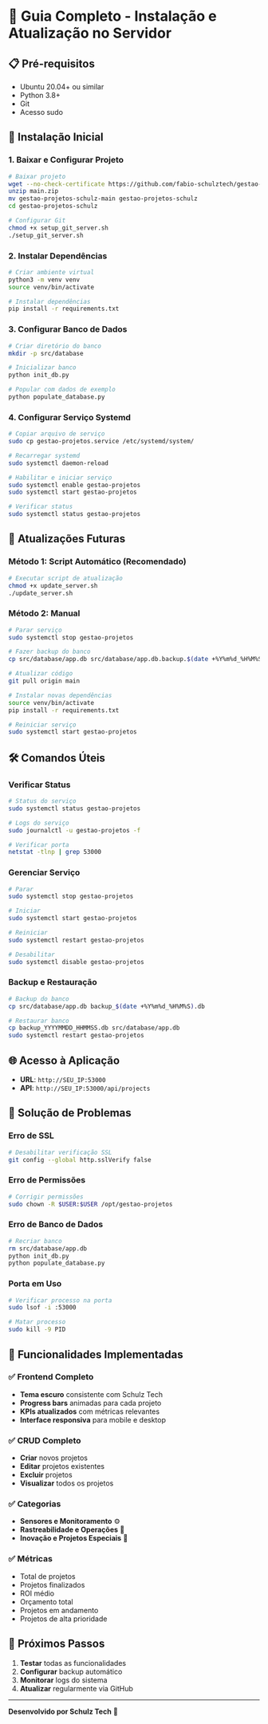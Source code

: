 # 🚀 Guia Completo - Instalação e Atualização no Servidor

## 📋 Pré-requisitos
- Ubuntu 20.04+ ou similar
- Python 3.8+
- Git
- Acesso sudo

## 🔧 Instalação Inicial

### 1. Baixar e Configurar Projeto
```bash
# Baixar projeto
wget --no-check-certificate https://github.com/fabio-schulztech/gestao-projetos-schulz/archive/refs/heads/main.zip
unzip main.zip
mv gestao-projetos-schulz-main gestao-projetos-schulz
cd gestao-projetos-schulz

# Configurar Git
chmod +x setup_git_server.sh
./setup_git_server.sh
```

### 2. Instalar Dependências
```bash
# Criar ambiente virtual
python3 -m venv venv
source venv/bin/activate

# Instalar dependências
pip install -r requirements.txt
```

### 3. Configurar Banco de Dados
```bash
# Criar diretório do banco
mkdir -p src/database

# Inicializar banco
python init_db.py

# Popular com dados de exemplo
python populate_database.py
```

### 4. Configurar Serviço Systemd
```bash
# Copiar arquivo de serviço
sudo cp gestao-projetos.service /etc/systemd/system/

# Recarregar systemd
sudo systemctl daemon-reload

# Habilitar e iniciar serviço
sudo systemctl enable gestao-projetos
sudo systemctl start gestao-projetos

# Verificar status
sudo systemctl status gestao-projetos
```

## 🔄 Atualizações Futuras

### Método 1: Script Automático (Recomendado)
```bash
# Executar script de atualização
chmod +x update_server.sh
./update_server.sh
```

### Método 2: Manual
```bash
# Parar serviço
sudo systemctl stop gestao-projetos

# Fazer backup do banco
cp src/database/app.db src/database/app.db.backup.$(date +%Y%m%d_%H%M%S)

# Atualizar código
git pull origin main

# Instalar novas dependências
source venv/bin/activate
pip install -r requirements.txt

# Reiniciar serviço
sudo systemctl start gestao-projetos
```

## 🛠️ Comandos Úteis

### Verificar Status
```bash
# Status do serviço
sudo systemctl status gestao-projetos

# Logs do serviço
sudo journalctl -u gestao-projetos -f

# Verificar porta
netstat -tlnp | grep 53000
```

### Gerenciar Serviço
```bash
# Parar
sudo systemctl stop gestao-projetos

# Iniciar
sudo systemctl start gestao-projetos

# Reiniciar
sudo systemctl restart gestao-projetos

# Desabilitar
sudo systemctl disable gestao-projetos
```

### Backup e Restauração
```bash
# Backup do banco
cp src/database/app.db backup_$(date +%Y%m%d_%H%M%S).db

# Restaurar banco
cp backup_YYYYMMDD_HHMMSS.db src/database/app.db
sudo systemctl restart gestao-projetos
```

## 🌐 Acesso à Aplicação

- **URL**: `http://SEU_IP:53000`
- **API**: `http://SEU_IP:53000/api/projects`

## 🔧 Solução de Problemas

### Erro de SSL
```bash
# Desabilitar verificação SSL
git config --global http.sslVerify false
```

### Erro de Permissões
```bash
# Corrigir permissões
sudo chown -R $USER:$USER /opt/gestao-projetos
```

### Erro de Banco de Dados
```bash
# Recriar banco
rm src/database/app.db
python init_db.py
python populate_database.py
```

### Porta em Uso
```bash
# Verificar processo na porta
sudo lsof -i :53000

# Matar processo
sudo kill -9 PID
```

## 📱 Funcionalidades Implementadas

### ✅ Frontend Completo
- **Tema escuro** consistente com Schulz Tech
- **Progress bars** animadas para cada projeto
- **KPIs atualizados** com métricas relevantes
- **Interface responsiva** para mobile e desktop

### ✅ CRUD Completo
- **Criar** novos projetos
- **Editar** projetos existentes
- **Excluir** projetos
- **Visualizar** todos os projetos

### ✅ Categorias
- **Sensores e Monitoramento** ⚙️
- **Rastreabilidade e Operações** 📡
- **Inovação e Projetos Especiais** 🚀

### ✅ Métricas
- Total de projetos
- Projetos finalizados
- ROI médio
- Orçamento total
- Projetos em andamento
- Projetos de alta prioridade

## 🎯 Próximos Passos

1. **Testar** todas as funcionalidades
2. **Configurar** backup automático
3. **Monitorar** logs do sistema
4. **Atualizar** regularmente via GitHub

---

**Desenvolvido por Schulz Tech** 🚀
